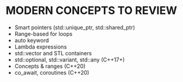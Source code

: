 # MODERN CONCEPTS TO REVIEW
- Smart pointers (std::unique_ptr, std::shared_ptr)
- Range-based for loops
- auto keyword
- Lambda expressions
- std::vector and STL containers
- std::optional, std::variant, std::any (C++17+)
- Concepts & ranges (C++20)
- co_await, coroutines (C++20)
